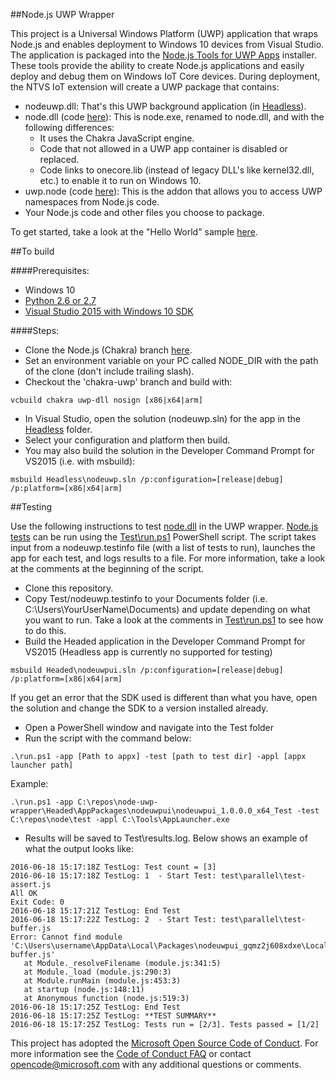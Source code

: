 ##Node.js UWP Wrapper

This project is a Universal Windows Platform (UWP) application that wraps Node.js and enables deployment to Windows 10 devices from Visual Studio.
The application is packaged into the [Node.js Tools for UWP Apps](http://aka.ms/ntvsiotlatest) installer. These tools provide the ability
to create Node.js applications and easily deploy and debug them on Windows IoT Core devices. 
During deployment, the NTVS IoT extension will create a UWP package that contains:

* nodeuwp.dll: That's this UWP background application (in [Headless](./Headless)).
* node.dll (code [here](https://aka.ms/node-uwp)):  This is node.exe, renamed to node.dll, and with the following differences:
  * It uses the Chakra JavaScript engine.
  * Code that not allowed in a UWP app container is disabled or replaced.
  * Code links to onecore.lib (instead of legacy DLL's like kernel32.dll, etc.) to enable it to run on Windows 10.
* uwp.node (code [here](https://github.com/Microsoft/node-uwp)): This is the addon that allows you to access UWP namespaces from Node.js code.
* Your Node.js code and other files you choose to package.

To get started, take a look at the "Hello World" sample [here](http://ms-iot.github.io/content/en-US/win10/samples/NodejsWU.htm).

##To build

####Prerequisites:
* Windows 10
* [Python 2.6 or 2.7](https://www.python.org)
* [Visual Studio 2015 with Windows 10 SDK](https://www.visualstudio.com/en-us/downloads/download-visual-studio-vs.aspx)

####Steps:
* Clone the Node.js (Chakra) branch [here](https://aka.ms/node-uwp). 
* Set an environment variable on your PC called NODE_DIR with the path of the clone (don't include trailing slash).
* Checkout the 'chakra-uwp' branch and build with:

```batch
vcbuild chakra uwp-dll nosign [x86|x64|arm]
```
* In Visual Studio, open the solution (nodeuwp.sln) for the app in the [Headless](./Headless) folder.
* Select your configuration and platform then build.
* You may also build the solution in the Developer Command Prompt for VS2015 (i.e. with msbuild):

```batch
msbuild Headless\nodeuwp.sln /p:configuration=[release|debug] /p:platform=[x86|x64|arm]
```

  
##Testing

Use the following instructions to test [node.dll](https://github.com/ms-iot/node) in the UWP wrapper. [Node.js tests](https://github.com/ms-iot/node/tree/chakra-uwp/test) 
can be run using the [Test\run.ps1](Test/run.ps1) PowerShell script. The script takes input from a nodeuwp.testinfo file (with a list of tests to run), launches the app
for each test, and logs results to a file. For more information, take a look at the comments at the beginning of the script.

* Clone this repository.
* Copy Test/nodeuwp.testinfo to your Documents folder (i.e. C:\Users\YourUserName\Documents) and update depending
  on what you want to run. Take a look at the comments in [Test\run.ps1](Test/run.ps1) to see how to do this.
* Build the Headed application in the Developer Command Prompt for VS2015 (Headless app is currently no supported for testing)

```batch
msbuild Headed\nodeuwpui.sln /p:configuration=[release|debug] /p:platform=[x86|x64|arm]
```
  If you get an error that the SDK used is different than what you have, open the solution and change the SDK to a version installed already.

* Open a PowerShell window and navigate into the Test folder
* Run the script with the command below:

```batch
.\run.ps1 -app [Path to appx] -test [path to test dir] -appl [appx launcher path]
```
  Example:

```batch
.\run.ps1 -app C:\repos\node-uwp-wrapper\Headed\AppPackages\nodeuwpui\nodeuwpui_1.0.0.0_x64_Test -test C:\repos\node\test -appl C:\Tools\AppLauncher.exe
```
* Results will be saved to Test\results.log. Below shows an example of what the output looks like:

```batch
2016-06-18 15:17:18Z TestLog: Test count = [3]
2016-06-18 15:17:18Z TestLog: 1  - Start Test: test\parallel\test-assert.js
All OK
Exit Code: 0
2016-06-18 15:17:21Z TestLog: End Test
2016-06-18 15:17:22Z TestLog: 2  - Start Test: test\parallel\test-buffer.js
Error: Cannot find module 'C:\Users\username\AppData\Local\Packages\nodeuwpui_gqmz2j608xdxe\LocalState\test\parallel\test-buffer.js'
   at Module._resolveFilename (module.js:341:5)
   at Module._load (module.js:290:3)
   at Module.runMain (module.js:453:3)
   at startup (node.js:148:11)
   at Anonymous function (node.js:519:3)
2016-06-18 15:17:25Z TestLog: End Test
2016-06-18 15:17:25Z TestLog: **TEST SUMMARY**
2016-06-18 15:17:25Z TestLog: Tests run = [2/3]. Tests passed = [1/2]
```


This project has adopted the [Microsoft Open Source Code of Conduct](https://opensource.microsoft.com/codeofconduct/). 
For more information see the [Code of Conduct FAQ](https://opensource.microsoft.com/codeofconduct/faq/) 
or contact [opencode@microsoft.com](mailto:opencode@microsoft.com) with any additional questions or comments.